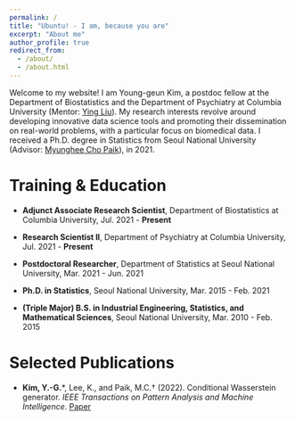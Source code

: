```yaml
---
permalink: /
title: "Ubuntu! - I am, because you are"
excerpt: "About me"
author_profile: true
redirect_from: 
  - /about/
  - /about.html
---
```


Welcome to my website! I am Young-geun Kim, a postdoc fellow at the Department of Biostatistics and the Department of Psychiatry at Columbia University (Mentor: [Ying Liu](https://scholar.google.com/citations?user=08LYEGoAAAAJ&hl=en&oi=ao)). My research interests revolve around developing innovative data science tools and promoting their dissemination on real-world problems, with a particular focus on biomedical data. I received a Ph.D. degree in Statistics from Seoul National University (Advisor: [Myunghee Cho Paik](https://scholar.google.com/citations?user=ww1zLWEAAAAJ&hl=en)), in 2021.

Training & Education
======
- **Adjunct Associate Research Scientist**, Department of Biostatistics at Columbia University, Jul. 2021 - **Present**<br>

- **Research Scientist II**, Department of Psychiatry at Columbia University, Jul. 2021 - **Present**<br>  

- **Postdoctoral Researcher**, Department of Statistics at Seoul National University, Mar. 2021 - Jun. 2021
  
- **Ph.D. in Statistics**, Seoul National University, Mar. 2015 - Feb. 2021<br> 

- **(Triple Major) B.S. in Industrial Engineering, Statistics, and Mathematical Sciences**, Seoul National University, Mar. 2010 - Feb. 2015<br>

Selected Publications
======
- **Kim, Y.-G.***, Lee, K., and Paik, M.C.† (2022). Conditional Wasserstein generator. *IEEE Transactions on Pattern Analysis and Machine Intelligence*. [Paper](https://ieeexplore.ieee.org/abstract/document/9944913)

